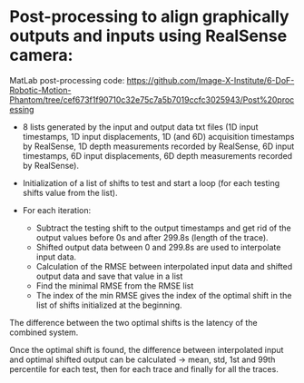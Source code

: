 # Post-processing to align graphically outputs and inputs using RealSense camera: 

MatLab post-processing code: https://github.com/Image-X-Institute/6-DoF-Robotic-Motion-Phantom/tree/cef673f1f90710c32e75c7a5b7019ccfc3025943/Post%20processing 

- 8 lists generated by the input and output data txt files (1D input timestamps, 1D input displacements, 1D (and 6D) acquisition timestamps by RealSense, 1D depth measurements recorded by RealSense, 6D input timestamps, 6D input displacements, 6D depth measurements recorded by RealSense).  

- Initialization of a list of shifts to test and start a loop (for each testing shifts value from the list).  

- For each iteration: 

  - Subtract the testing shift to the output timestamps and get rid of the output values before 0s and after 299.8s (length of the trace). 
  - Shifted output data between 0 and 299.8s are used to interpolate input data. 
  - Calculation of the RMSE between interpolated input data and shifted output data and save that value in a list 
  - Find the minimal RMSE from the RMSE list 
  - The index of the min RMSE gives the index of the optimal shift in the list of shifts initialized at the beginning.  

The difference between the two optimal shifts is the latency of the combined system. 

Once the optimal shift is found, the difference between interpolated input and optimal shifted output can be calculated -> mean, std, 1st and 99th percentile for each test, then for each trace and finally for all the traces.  

